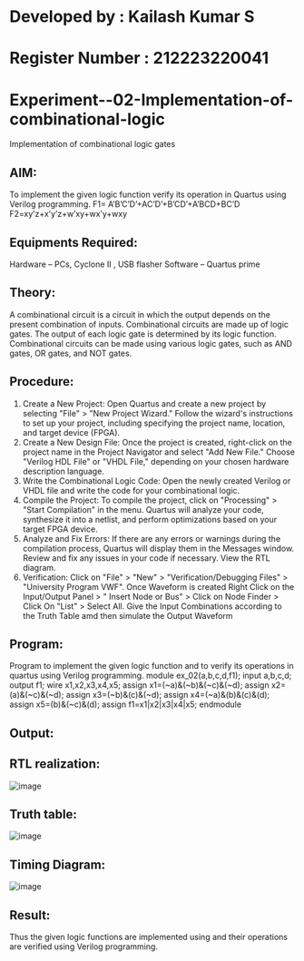 # Developed by : Kailash Kumar S
# Register Number : 212223220041
# Experiment--02-Implementation-of-combinational-logic
Implementation of combinational logic gates
 
## AIM:
To implement the given logic function verify its operation in Quartus using Verilog programming.
 F1= A’B’C’D’+AC’D’+B’CD’+A’BCD+BC’D
F2=xy’z+x’y’z+w’xy+wx’y+wxy
## Equipments Required:
 Hardware – PCs, Cyclone II , USB flasher
 Software – Quartus prime
## Theory:
A combinational circuit is a circuit in which the output depends on the present combination of inputs. Combinational circuits
are made up of logic gates. The output of each logic gate is determined by its logic function. Combinational circuits can be
made using various logic gates, such as AND gates, OR gates, and NOT gates.
## Procedure:
1. Create a New Project: Open Quartus and create a new project by selecting "File" > "New Project Wizard." Follow the
wizard's instructions to set up your project, including specifying the project name, location, and target device (FPGA).
2. Create a New Design File: Once the project is created, right-click on the project name in the Project Navigator and
select "Add New File." Choose "Verilog HDL File" or "VHDL File," depending on your chosen hardware description
language.
3. Write the Combinational Logic Code: Open the newly created Verilog or VHDL file and write the code for your
combinational logic.
4. Compile the Project: To compile the project, click on "Processing" > "Start Compilation" in the menu. Quartus will
analyze your code, synthesize it into a netlist, and perform optimizations based on your target FPGA device.
5. Analyze and Fix Errors: If there are any errors or warnings during the compilation process, Quartus will display them in
the Messages window. Review and fix any issues in your code if necessary. View the RTL diagram.
6. Verification: Click on "File" > "New" > "Verification/Debugging Files" > "University Program VWF". Once Waveform is
created Right Click on the Input/Output Panel > " Insert Node or Bus" > Click on Node Finder > Click On "List" > Select
All. Give the Input Combinations according to the Truth Table amd then simulate the Output Waveform
## Program:
Program to implement the given logic function and to verify its operations in quartus using Verilog programming. module ex_02(a,b,c,d,f1);
input a,b,c,d;
output f1;
wire x1,x2,x3,x4,x5;
assign x1=(~a)&(~b)&(~c)&(~d);
assign x2=(a)&(~c)&(~d);
assign x3=(~b)&(c)&(~d);
assign x4=(~a)&(b)&(c)&(d);
assign x5=(b)&(~c)&(d);
assign f1=x1|x2|x3|x4|x5;
endmodule
## Output:
## RTL realization:
![image](https://github.com/kailash2506/Experiment--02-Implementation-of-combinational-logic-/assets/149034874/94a69132-3cf4-47a1-9157-77bd4cdd3c39)
## Truth table:
![image](https://github.com/kailash2506/Experiment--02-Implementation-of-combinational-logic-/assets/149034874/40d3f19a-4a73-4233-b8af-2548d0787787)
## Timing Diagram:
![image](https://github.com/kailash2506/Experiment--02-Implementation-of-combinational-logic-/assets/149034874/b689fdb4-3c25-4c77-941b-f5add4ead137)
## Result:
Thus the given logic functions are implemented using and their operations are verified using Verilog programming.

